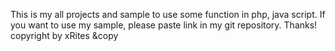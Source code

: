 This is my all projects and sample to use some function in php, java script. If you want to use my sample, please paste link in my git repository. Thanks!
copyright by xRites &copy

